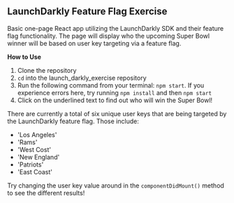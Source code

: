 ## LaunchDarkly Feature Flag Exercise

Basic one-page React app utilizing the LaunchDarkly SDK and their feature flag functionality. The page will display who the upcoming Super Bowl winner will be based on user key targeting via a feature flag.

__How to Use__

1. Clone the repository
2. `cd` into the launch_darkly_exercise repository
3. Run the following command from your terminal: `npm start`. If you experience errors here, try running `npm install` and then `npm start`
4. Click on the underlined text to find out who will win the Super Bowl!

There are currently a total of six unique user keys that are being targeted by the LaunchDarkly feature flag. Those include:

- 'Los Angeles'
- 'Rams'
- 'West Cost'
- 'New England'
- 'Patriots'
- 'East Coast'

Try changing the user key value around in the `componentDidMount()` method to see the different results!
